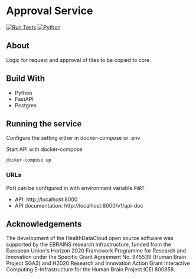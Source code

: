 # Approval Service

[![Run Tests](https://github.com/PilotDataPlatform/approval/actions/workflows/run-tests.yml/badge.svg?branch=develop)](https://github.com/PilotDataPlatform/approval/actions/workflows/run-tests.yml)
[![Python](https://img.shields.io/badge/python-3.10-brightgreen.svg)](https://www.python.org/)

## About

Logic for request and approval of files to be copied to core.

## Build With
- Python
- FastAPI
- Postgres

##  Running the service

Configure the setting either in docker-compose or .env

Start API with docker-compose
```
docker-compose up
```

### URLs
Port can be configured in with environment variable `PORT`
- API: http://localhost:8000
- API documentation: http://localhost:8000/v1/api-doc

## Acknowledgements
The development of the HealthDataCloud open source software was supported by the EBRAINS research infrastructure, funded from the European Union's Horizon 2020 Framework Programme for Research and Innovation under the Specific Grant Agreement No. 945539 (Human Brain Project SGA3) and H2020 Research and Innovation Action Grant Interactive Computing E-Infrastructure for the Human Brain Project ICEI 800858.
